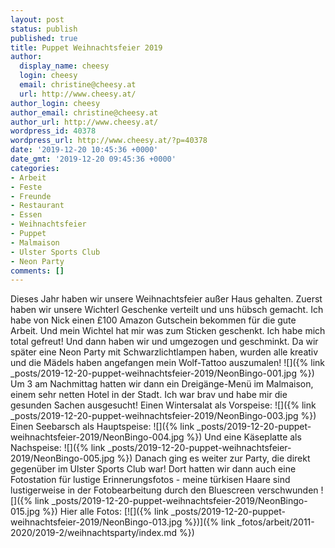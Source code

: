 ```yaml
---
layout: post
status: publish
published: true
title: Puppet Weihnachtsfeier 2019
author:
  display_name: cheesy
  login: cheesy
  email: christine@cheesy.at
  url: http://www.cheesy.at/
author_login: cheesy
author_email: christine@cheesy.at
author_url: http://www.cheesy.at/
wordpress_id: 40378
wordpress_url: http://www.cheesy.at/?p=40378
date: '2019-12-20 10:45:36 +0000'
date_gmt: '2019-12-20 09:45:36 +0000'
categories:
- Arbeit
- Feste
- Freunde
- Restaurant
- Essen
- Weihnachtsfeier
- Puppet
- Malmaison
- Ulster Sports Club
- Neon Party
comments: []
---
```

Dieses Jahr haben wir unsere Weihnachtsfeier außer Haus gehalten. Zuerst haben wir unsere Wichterl Geschenke verteilt und uns hübsch gemacht. Ich habe von Nick einen £100 Amazon Gutschein bekommen für die gute Arbeit. Und mein Wichtel hat mir was zum Sticken geschenkt. Ich habe mich total gefreut!
Und dann haben wir und umgezogen und geschminkt. Da wir später eine Neon Party mit Schwarzlichtlampen haben, wurden alle kreativ und die Mädels haben angefangen mein Wolf-Tattoo auszumalen!
![]({% link _posts/2019-12-20-puppet-weihnachtsfeier-2019/NeonBingo-001.jpg %})
Um 3 am Nachmittag hatten wir dann ein Dreigänge-Menü im Malmaison, einem sehr netten Hotel in der Stadt. Ich war brav und habe mir die gesunden Sachen ausgesucht!
Einen Wintersalat als Vorspeise:
 ![]({% link _posts/2019-12-20-puppet-weihnachtsfeier-2019/NeonBingo-003.jpg %})
Einen Seebarsch als Hauptspeise:
 ![]({% link _posts/2019-12-20-puppet-weihnachtsfeier-2019/NeonBingo-004.jpg %})
Und eine Käseplatte als Nachspeise:
 ![]({% link _posts/2019-12-20-puppet-weihnachtsfeier-2019/NeonBingo-005.jpg %})
Danach ging es weiter zur Party, die direkt gegenüber im Ulster Sports Club war! Dort hatten wir dann auch eine Fotostation für lustige Erinnerungsfotos - meine türkisen Haare sind lustigerweise in der Fotobearbeitung durch den Bluescreen verschwunden
![]({% link _posts/2019-12-20-puppet-weihnachtsfeier-2019/NeonBingo-015.jpg %})
Hier alle Fotos:
[![]({% link _posts/2019-12-20-puppet-weihnachtsfeier-2019/NeonBingo-013.jpg %})]({% link _fotos/arbeit/2011-2020/2019-2/weihnachtsparty/index.md %})
